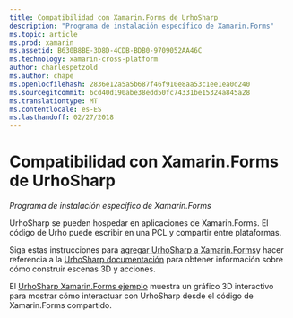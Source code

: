 ```yaml
---
title: Compatibilidad con Xamarin.Forms de UrhoSharp
description: "Programa de instalación específico de Xamarin.Forms"
ms.topic: article
ms.prod: xamarin
ms.assetid: B630B8BE-3D8D-4CDB-BDB0-9709052AA46C
ms.technology: xamarin-cross-platform
author: charlespetzold
ms.author: chape
ms.openlocfilehash: 2836e12a5a5b687f46f910e8aa53c1ee1ea0d240
ms.sourcegitcommit: 6cd40d190abe38edd50fc74331be15324a845a28
ms.translationtype: MT
ms.contentlocale: es-ES
ms.lasthandoff: 02/27/2018
---
```

# <a name="urhosharp-xamarinforms-support"></a>Compatibilidad con Xamarin.Forms de UrhoSharp

_Programa de instalación específico de Xamarin.Forms_

UrhoSharp se pueden hospedar en aplicaciones de Xamarin.Forms. El código de Urho puede escribir en una PCL y compartir entre plataformas.

Siga estas instrucciones para [agregar UrhoSharp a Xamarin.Forms](~/xamarin-forms/user-interface/graphics/urhosharp.md)y hacer referencia a la [UrhoSharp documentación](~/graphics-games/urhosharp/using.md) para obtener información sobre cómo construir escenas 3D y acciones.

El [UrhoSharp Xamarin.Forms ejemplo](https://github.com/xamarin/urho-samples/tree/master/FormsSample) muestra un gráfico 3D interactivo para mostrar cómo interactuar con UrhoSharp desde el código de Xamarin.Forms compartido.

